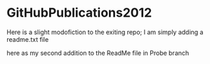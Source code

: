 # GitHubPublications2012

Here is a slight modofiction to the exiting repo; I am simply adding a readme.txt file

here as my second addition to the ReadMe file in Probe branch
